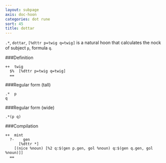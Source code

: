 ```yaml
---
layout: subpage
axis: doc-hoon
categories: dot rune
sort: 45
title: dottar
---
```




`.*`, `dottar`, `[%dttr p=twig q=twig]` is a natural hoon that
calculates the nock of subject `p`, formula `q`.

###Definition

    ++  twig  
      $%  [%dttr p=twig q=twig]
      ==

###Regular form (tall)

    .*  p
    q

###Regular form (wide)

    .*(p q)

###Compilation
    
    ++  mint
      ?-    gen
          [%dttr *]
        [(nice %noun) [%2 q:$(gen p.gen, gol %noun) q:$(gen q.gen, gol %noun)]]
      ==


